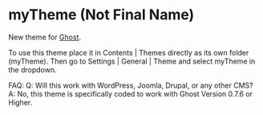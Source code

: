 # myTheme (Not Final Name)

New theme for [Ghost](http://github.com/tryghost/ghost/).

To use this theme place it in Contents | Themes directly as its own folder (myTheme). Then go to Settings | General | Theme and select myTheme in the dropdown.

FAQ:
 Q: Will this work with WordPress, Joomla, Drupal, or any other CMS?
 A: No, this theme is specifically coded to work with Ghost Version 0.7.6 or Higher.

